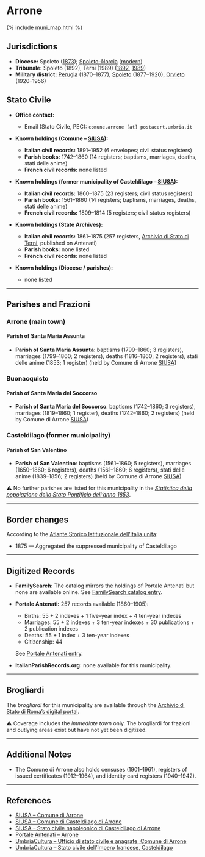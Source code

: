 # Arrone

{% include muni_map.html %}

## Jurisdictions

* **Diocese:** Spoleto ([1873](https://www.google.it/books/edition/Il_libro_de_comuni_del_Regno_d_Italia_co/WF9mfeJJcDEC?gbpv=1)); [Spoleto–Norcia](../dio/spoleto.md) ([modern](https://www.chiesacattolica.it/annuario-cei/ricerca-parrocchie/))
* **Tribunale:** Spoleto (1892), Terni (1989) ([1892](https://www.google.it/books/edition/Bollettino_ufficiale_del_Ministero_di_gr/kRXd4t5fK-0C?hl=en&gbpv=1&pg=PA457&printsec=frontcover), [1989](https://www.google.it/books/edition/Gazzetta_ufficiale_della_Repubblica_ital/-Z6nogg-qMQC?hl=en&gbpv=1&pg=RA8-PA38&printsec=frontcover))
* **Military district:** [Perugia](../mil/perugia.md) (1870–1877), [Spoleto](../mil/spoleto.md) (1877–1920), [Orvieto](../mil/spoleto.md) (1920–1956)

## Stato Civile

* **Office contact:**

  * Email (Stato Civile, PEC): `comune.arrone [at] postacert.umbria.it`

* **Known holdings (Comune – [SIUSA](https://siusa-archivi.cultura.gov.it/cgi-bin/siusa/pagina.pl?TipoPag=comparc&Chiave=252640)):**

  * **Italian civil records:** 1891–1952 (6 envelopes; civil status registers)
  * **Parish books:** 1742–1860 (14 registers; baptisms, marriages, deaths, stati delle anime)
  * **French civil records:** none listed

* **Known holdings (former municipality of Casteldilago – [SIUSA](https://siusa-archivi.cultura.gov.it/cgi-bin/siusa/pagina.pl?TipoPag=comparc&Chiave=234216)):**

  * **Italian civil records:** 1860–1875 (23 registers; civil status registers)
  * **Parish books:** 1561–1860 (14 registers; baptisms, marriages, deaths, stati delle anime)
  * **French civil records:** 1809–1814 (5 registers; civil status registers)

* **Known holdings (State Archives):**

  * **Italian civil records:** 1861–1875 (257 registers, [Archivio di Stato di Terni](https://sias-archivi.cultura.gov.it/cgi-bin/pagina.pl?TipoPag=comparc&Chiave=512675&RicProgetto=as%2dterni), published on Antenati)
  * **Parish books:** none listed
  * **French civil records:** none listed

* **Known holdings (Diocese / parishes):**

  * none listed

---

## Parishes and Frazioni

### Arrone (main town)

#### Parish of Santa Maria Assunta

* **Parish of Santa Maria Assunta**: baptisms (1799–1860; 3 registers), marriages (1799–1860; 2 registers), deaths (1816–1860; 2 registers), stati delle anime (1853; 1 register) (held by Comune di Arrone [SIUSA](https://siusa-archivi.cultura.gov.it/cgi-bin/siusa/pagina.pl?TipoPag=comparc&Chiave=252640))

### Buonacquisto

#### Parish of Santa Maria del Soccorso

* **Parish of Santa Maria del Soccorso**: baptisms (1742–1860; 3 registers), marriages (1819–1860; 1 register), deaths (1742–1860; 2 registers) (held by Comune di Arrone [SIUSA](https://siusa-archivi.cultura.gov.it/cgi-bin/siusa/pagina.pl?TipoPag=comparc&Chiave=252640))

### Casteldilago (former municipality)

#### Parish of San Valentino

* **Parish of San Valentino**: baptisms (1561–1860; 5 registers), marriages (1650–1860; 6 registers), deaths (1561–1860; 6 registers), stati delle anime (1839–1856; 2 registers) (held by Comune di Arrone [SIUSA](https://siusa-archivi.cultura.gov.it/cgi-bin/siusa/pagina.pl?TipoPag=comparc&Chiave=234216))

⚠️ No further parishes are listed for this municipality in the *[Statistica della popolazione dello Stato Pontificio dell’anno 1853](https://www.google.it/books/edition/Statistics_della_popolazione_dello_Stato/v6dCAQAAMAAJ)*.

---

## Border changes

According to the [Atlante Storico Istituzionale dell’Italia unita](http://dati.san.beniculturali.it/asi/local/detail.html?UA05134):

* 1875 — Aggregated the suppressed municipality of Casteldilago

---

## Digitized Records

* **FamilySearch:** The catalog mirrors the holdings of Portale Antenati but none are available online.
  See [FamilySearch catalog entry](https://www.familysearch.org/en/search/catalog/778877).

* **Portale Antenati:** 257 records available (1860–1905):

  * Births: 55 + 2 indexes + 1 five-year index + 4 ten-year indexes
  * Marriages: 55 + 2 indexes + 3 ten-year indexes + 30 publications + 2 publication indexes
  * Deaths: 55 + 1 index + 3 ten-year indexes
  * Citizenship: 44

  See [Portale Antenati entry](https://antenati.cultura.gov.it/search-registry/?localita=arrone).

* **ItalianParishRecords.org:** none available for this municipality.

---

## Brogliardi

The *brogliardi* for this municipality are available through the [Archivio di Stato di Roma’s digital portal](https://imagoarchiviodistatoroma.cultura.gov.it/Gregoriano/s_brogliardi.php?Provincia=Spoleto&Denominazione=Arrone).

⚠️ Coverage includes the *immediate town* only. The brogliardi for frazioni and outlying areas exist but have not yet been digitized.

---

## Additional Notes

* The Comune di Arrone also holds censuses (1901–1961), registers of issued certificates (1912–1964), and identity card registers (1940–1942).

---

## References

* [SIUSA – Comune di Arrone](https://siusa-archivi.cultura.gov.it/cgi-bin/siusa/pagina.pl?TipoPag=comparc&Chiave=252640)
* [SIUSA – Comune di Casteldilago di Arrone](https://siusa-archivi.cultura.gov.it/cgi-bin/siusa/pagina.pl?TipoPag=comparc&Chiave=234216)
* [SIUSA – Stato civile napoleonico di Casteldilago di Arrone](https://siusa-archivi.cultura.gov.it/cgi-bin/siusa/pagina.pl?TipoPag=comparc&Chiave=234220)
* [Portale Antenati – Arrone](https://antenati.cultura.gov.it/search-registry/?localita=arrone)
* [UmbriaCultura – Ufficio di stato civile e anagrafe, Comune di Arrone](https://www.umbriacultura.it/SebinaOpac/resource/ufficio-di-stato-civile-e-anagrafe/SAM9084646?tabDoc=tabcontiene)
* [UmbriaCultura – Stato civile dell’Impero francese, Casteldilago](https://www.umbriacultura.it/SebinaOpac/resource/stato-civile-dellimpero-francese/SAM9084616?tabDoc=tabcontiene)
